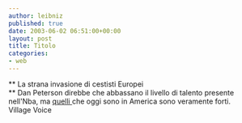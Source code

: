```yaml
---
author: leibniz
published: true
date: 2003-06-02 06:51:00+00:00
layout: post
title: Titolo
categories:
- web
---
```


   **   La strana invasione di cestisti Europei   
** Dan Peterson direbbe che abbassano il livello di talento presente nell'Nba, ma  [ quelli ](http://www.villagevoice.com/issues/0322/mcgraw.php)che oggi sono in America sono veramente forti.   
Village Voice
